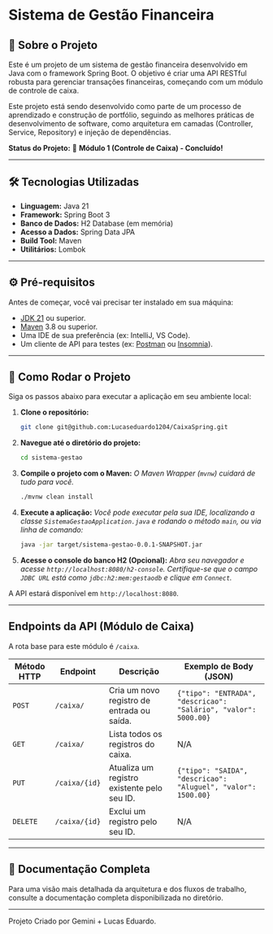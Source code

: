 # Sistema de Gestão Financeira

## 📖 Sobre o Projeto

Este é um projeto de um sistema de gestão financeira desenvolvido em Java com o framework Spring Boot. O objetivo é criar uma API RESTful robusta para gerenciar transações financeiras, começando com um módulo de controle de caixa.

Este projeto está sendo desenvolvido como parte de um processo de aprendizado e construção de portfólio, seguindo as melhores práticas de desenvolvimento de software, como arquitetura em camadas (Controller, Service, Repository) e injeção de dependências.

**Status do Projeto:** 🚀 **Módulo 1 (Controle de Caixa) - Concluído!**

---

## 🛠️ Tecnologias Utilizadas

* **Linguagem:** Java 21
* **Framework:** Spring Boot 3
* **Banco de Dados:** H2 Database (em memória)
* **Acesso a Dados:** Spring Data JPA
* **Build Tool:** Maven
* **Utilitários:** Lombok

---

## ⚙️ Pré-requisitos

Antes de começar, você vai precisar ter instalado em sua máquina:
* [JDK 21](https://www.oracle.com/java/technologies/downloads/#jdk21-windows) ou superior.
* [Maven](https://maven.apache.org/download.cgi) 3.8 ou superior.
* Uma IDE de sua preferência (ex: IntelliJ, VS Code).
* Um cliente de API para testes (ex: [Postman](https://www.postman.com/downloads/) ou [Insomnia](https://insomnia.rest/download)).

---

## 🚀 Como Rodar o Projeto

Siga os passos abaixo para executar a aplicação em seu ambiente local:

1.  **Clone o repositório:**
    ```bash
    git clone git@github.com:Lucaseduardo1204/CaixaSpring.git
    ```

2.  **Navegue até o diretório do projeto:**
    ```bash
    cd sistema-gestao
    ```

3.  **Compile o projeto com o Maven:**
    *O Maven Wrapper (`mvnw`) cuidará de tudo para você.*
    ```bash
    ./mvnw clean install
    ```

4.  **Execute a aplicação:**
    *Você pode executar pela sua IDE, localizando a classe `SistemaGestaoApplication.java` e rodando o método `main`, ou via linha de comando:*
    ```bash
    java -jar target/sistema-gestao-0.0.1-SNAPSHOT.jar
    ```

5.  **Acesse o console do banco H2 (Opcional):**
    *Abra seu navegador e acesse `http://localhost:8080/h2-console`.*
    *Certifique-se que o campo `JDBC URL` está como `jdbc:h2:mem:gestaodb` e clique em `Connect`.*

A API estará disponível em `http://localhost:8080`.

---

## Endpoints da API (Módulo de Caixa)

A rota base para este módulo é `/caixa`.

| Método HTTP | Endpoint              | Descrição                                 | Exemplo de Body (JSON)                                            |
|-------------|-----------------------|-------------------------------------------|-------------------------------------------------------------------|
| `POST`      | `/caixa/`             | Cria um novo registro de entrada ou saída. | `{"tipo": "ENTRADA", "descricao": "Salário", "valor": 5000.00}`    |
| `GET`       | `/caixa/`             | Lista todos os registros do caixa.        | N/A                                                               |
| `PUT`       | `/caixa/{id}`         | Atualiza um registro existente pelo seu ID. | `{"tipo": "SAIDA", "descricao": "Aluguel", "valor": 1500.00}`      |
| `DELETE`    | `/caixa/{id}`         | Exclui um registro pelo seu ID.           | N/A                                                               |

---
## 📄 Documentação Completa

Para uma visão mais detalhada da arquitetura e dos fluxos de trabalho, consulte a documentação completa disponibilizada no diretório.


---

Projeto Criado por Gemini + Lucas Eduardo.
